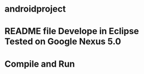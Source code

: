 androidproject
==============
README file
Develope in Eclipse
Tested on Google Nexus 5.0
==============
Compile and Run
==============
